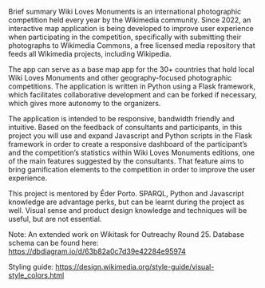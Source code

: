 Brief summary
Wiki Loves Monuments is an international photographic competition held every year by the Wikimedia community. Since 2022, an interactive map application is being developed to improve user experience when participating in the competition, specifically with submitting their photographs to Wikimedia Commons, a free licensed media repository that feeds all Wikimedia projects, including Wikipedia.

The app can serve as a base map app for the 30+ countries that hold local Wiki Loves Monuments and other geography-focused photographic competitions. The application is written in Python using a Flask framework, which facilitates collaborative development and can be forked if necessary, which gives more autonomy to the organizers.

The application is intended to be responsive, bandwidth friendly and intuitive. Based on the feedback of consultants and participants, in this project you will use and expand Javascript and Python scripts in the Flask framework in order to create a responsive dashboard of the participant’s and the competition’s statistics within Wiki Loves Monuments editions, one of the main features suggested by the consultants. That feature aims to bring gamification elements to the competition in order to improve the user experience.

This project is mentored by Éder Porto. SPARQL, Python and Javascript knowledge are advantage perks, but can be learnt during the project as well. Visual sense and product design knowledge and techniques will be useful, but are not essential.

Note: An extended work on Wikitask for Outreachy Round 25.
Database schema can be found here: https://dbdiagram.io/d/63b82a0c7d39e42284e95974

Styling guide: https://design.wikimedia.org/style-guide/visual-style_colors.html
